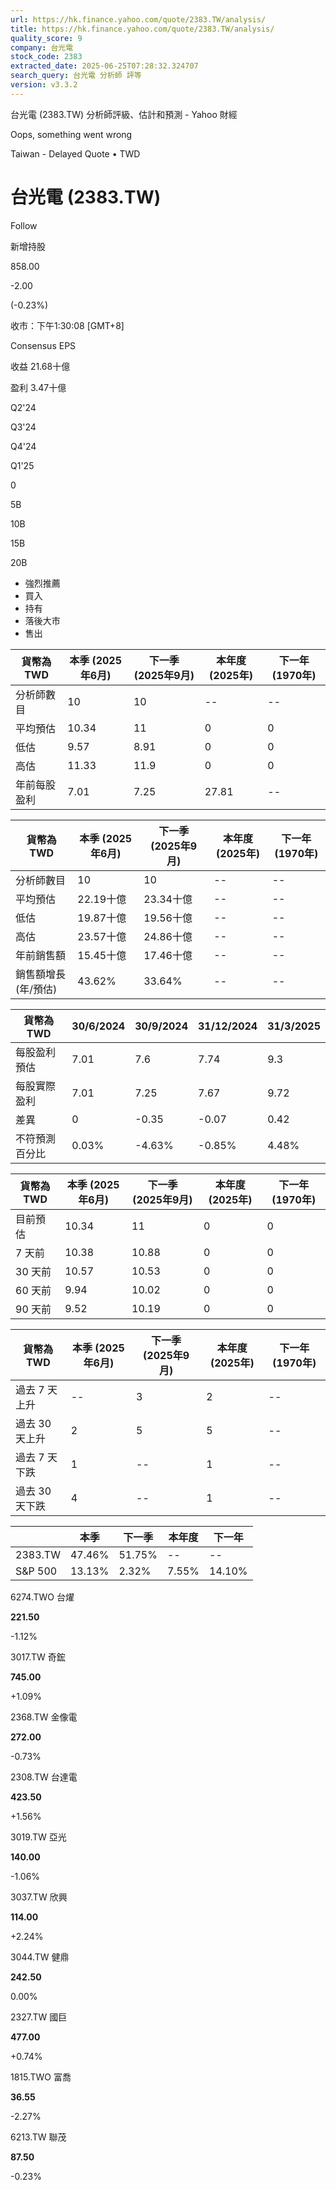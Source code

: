 ```yaml
---
url: https://hk.finance.yahoo.com/quote/2383.TW/analysis/
title: https://hk.finance.yahoo.com/quote/2383.TW/analysis/
quality_score: 9
company: 台光電
stock_code: 2383
extracted_date: 2025-06-25T07:28:32.324707
search_query: 台光電 分析師 評等
version: v3.3.2
---
```


台光電 (2383.TW) 分析師評級、估計和預測 - Yahoo 財經


Oops, something went wrong

 

Taiwan - Delayed Quote • TWD 

# 台光電 (2383.TW)

Follow

 

新增持股

858.00

-2.00

(-0.23%)

收市：下午1:30:08 [GMT+8]

Consensus EPS

收益 21.68十億

盈利 3.47十億

Q2'24

Q3'24

Q4'24

Q1'25

0

5B

10B

15B

20B

* 強烈推薦
* 買入
* 持有
* 落後大市
* 售出

| 貨幣為TWD | 本季 (2025年6月) | 下一季 (2025年9月) | 本年度 (2025年) | 下一年 (1970年) |
| --- | --- | --- | --- | --- |
| 分析師數目 | 10 | 10 | -- | -- |
| 平均預估 | 10.34 | 11 | 0 | 0 |
| 低估 | 9.57 | 8.91 | 0 | 0 |
| 高估 | 11.33 | 11.9 | 0 | 0 |
| 年前每股盈利 | 7.01 | 7.25 | 27.81 | -- |

| 貨幣為TWD | 本季 (2025年6月) | 下一季 (2025年9月) | 本年度 (2025年) | 下一年 (1970年) |
| --- | --- | --- | --- | --- |
| 分析師數目 | 10 | 10 | -- | -- |
| 平均預估 | 22.19十億 | 23.34十億 | -- | -- |
| 低估 | 19.87十億 | 19.56十億 | -- | -- |
| 高估 | 23.57十億 | 24.86十億 | -- | -- |
| 年前銷售額 | 15.45十億 | 17.46十億 | -- | -- |
| 銷售額增長 (年/預估) | 43.62% | 33.64% | -- | -- |

| 貨幣為TWD | 30/6/2024 | 30/9/2024 | 31/12/2024 | 31/3/2025 |
| --- | --- | --- | --- | --- |
| 每股盈利預估 | 7.01 | 7.6 | 7.74 | 9.3 |
| 每股實際盈利 | 7.01 | 7.25 | 7.67 | 9.72 |
| 差異 | 0 | -0.35 | -0.07 | 0.42 |
| 不符預測百分比 | 0.03% | -4.63% | -0.85% | 4.48% |

| 貨幣為TWD | 本季 (2025年6月) | 下一季 (2025年9月) | 本年度 (2025年) | 下一年 (1970年) |
| --- | --- | --- | --- | --- |
| 目前預估 | 10.34 | 11 | 0 | 0 |
| 7 天前 | 10.38 | 10.88 | 0 | 0 |
| 30 天前 | 10.57 | 10.53 | 0 | 0 |
| 60 天前 | 9.94 | 10.02 | 0 | 0 |
| 90 天前 | 9.52 | 10.19 | 0 | 0 |

| 貨幣為TWD | 本季 (2025年6月) | 下一季 (2025年9月) | 本年度 (2025年) | 下一年 (1970年) |
| --- | --- | --- | --- | --- |
| 過去 7 天上升 | -- | 3 | 2 | -- |
| 過去 30 天上升 | 2 | 5 | 5 | -- |
| 過去 7 天下跌 | 1 | -- | 1 | -- |
| 過去 30 天下跌 | 4 | -- | 1 | -- |

|  | 本季 | 下一季 | 本年度 | 下一年 |
| --- | --- | --- | --- | --- |
| 2383.TW | 47.46% | 51.75% | -- | -- |
| S&P 500 | 13.13% | 2.32% | 7.55% | 14.10% |

6274.TWO  台燿

**221.50**

-1.12%

3017.TW  奇鋐

**745.00**

+1.09%

2368.TW  金像電

**272.00**

-0.73%

2308.TW  台達電

**423.50**

+1.56%

3019.TW  亞光

**140.00**

-1.06%

3037.TW  欣興

**114.00**

+2.24%

3044.TW  健鼎

**242.50**

0.00%

2327.TW  國巨

**477.00**

+0.74%

1815.TWO  富喬

**36.55**

-2.27%

6213.TW  聯茂

**87.50**

-0.23%